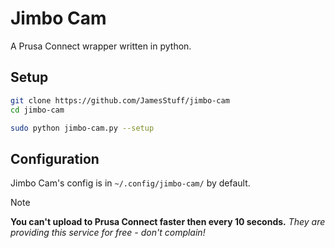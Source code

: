 # Jimbo Cam

A Prusa Connect wrapper written in python.

## Setup

```bash
git clone https://github.com/JamesStuff/jimbo-cam
cd jimbo-cam

sudo python jimbo-cam.py --setup
```

## Configuration

Jimbo Cam's config is in `~/.config/jimbo-cam/` by default.

> [!NOTE]
> **You can't upload to Prusa Connect faster then every 10 seconds.**
> _They are providing this service for free - don't complain!_
